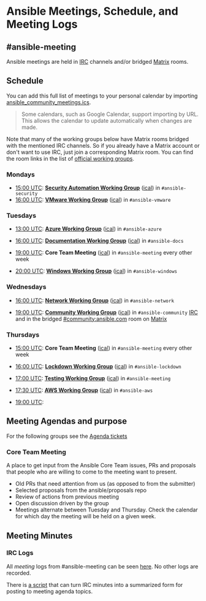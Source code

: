 # Ansible Meetings, Schedule, and Meeting Logs

## #ansible-meeting

Ansible meetings are held in [IRC](https://docs.ansible.com/ansible/devel/community/communication.html#ansible-community-on-irc) channels and/or bridged [Matrix](https://docs.ansible.com/ansible/devel/community/communication.html#ansible-community-on-matrix) rooms.

## Schedule

You can add this full list of meetings to your personal calendar by importing [ansible_community_meetings.ics](https://raw.githubusercontent.com/ansible/community/main/ansible_community_meetings.ics).

> Some calendars, such as Google Calendar, support importing by URL.
> This allows the calendar to update automatically when changes are made.

Note that many of the working groups below have Matrix rooms bridged with the mentioned IRC channels. So if you already have a Matrix account or don't want to use IRC, just join a corresponding Matrix room. You can find the room links in the list of [official working groups](https://docs.ansible.com/ansible/devel/community/communication.html#working-groups).

### Mondays

* [15:00 UTC](http://www.thetimezoneconverter.com/?t=15:00&tz=UTC):
  **[Security Automation Working Group](https://github.com/ansible/community/wiki/Security-Automation)**
  ([ical](https://raw.githubusercontent.com/ansible/community/main/meetings/ical/security.ics))
  in `#ansible-security`
* [16:00 UTC](http://www.thetimezoneconverter.com/?t=16:00&tz=UTC):
  **[VMware Working Group](https://github.com/ansible/community/wiki/vmware)**
  ([ical](https://raw.githubusercontent.com/ansible/community/main/meetings/ical/vmware.ics))
  in `#ansible-vmware`

### Tuesdays

* [13:00 UTC](http://www.thetimezoneconverter.com/?t=00:00&tz=UTC):
  **[Azure Working Group](https://github.com/ansible/community/wiki/azure)**
  ([ical](https://raw.githubusercontent.com/ansible/community/main/meetings/ical/azure.ics))
  in `#ansible-azure`

* [16:00 UTC](http://www.thetimezoneconverter.com/?t=16:00&tz=UTC):
  **[Documentation Working Group](https://github.com/ansible/community/wiki/docs)**
  ([ical](https://raw.githubusercontent.com/ansible/community/main/meetings/ical/docs.ics))
  in `#ansible-docs`

* [19:00 UTC](http://www.thetimezoneconverter.com/?t=19:00&tz=UTC):
  **Core Team Meeting**
  ([ical](https://raw.githubusercontent.com/ansible/community/main/meetings/ical/core-team.ics))
  in `#ansible-meeting` every other week

* [20:00 UTC](http://www.thetimezoneconverter.com/?t=20:00&tz=UTC):
  **[Windows Working Group](https://github.com/ansible/community/wiki/windows)**
  ([ical](https://raw.githubusercontent.com/ansible/community/main/meetings/ical/windows.ics))
  in `#ansible-windows`

### Wednesdays

* [16:00 UTC](http://www.thetimezoneconverter.com/?t=16:00&tz=UTC):
  **[Network Working Group](https://github.com/ansible/community/wiki/network)**
  ([ical](https://raw.githubusercontent.com/ansible/community/main/meetings/ical/network.ics))
  in `#ansible-network`

* [19:00 UTC](http://www.thetimezoneconverter.com/?t=19:00&tz=UTC):
  **[Community Working Group](https://github.com/ansible/community/issues/539)**
  ([ical](https://raw.githubusercontent.com/ansible/community/main/meetings/ical/community.ics))
  in `#ansible-community` [IRC](https://docs.ansible.com/ansible/devel/community/communication.html#ansible-community-on-irc) and in the bridged [#community:ansible.com](https://matrix.to/#/#community:ansible.com) room on [Matrix](https://docs.ansible.com/ansible/devel/community/communication.html#ansible-community-on-matrix)

### Thursdays

* [15:00 UTC](http://www.thetimezoneconverter.com/?t=15:00&tz=UTC):
  **Core Team Meeting**
  ([ical](https://raw.githubusercontent.com/ansible/community/main/meetings/ical/core-team.ics))
  in `#ansible-meeting` every other week

* [16:00 UTC](http://www.thetimezoneconverter.com/?t=16:00&tz=UTC):
  **[Lockdown Working Group](https://github.com/ansible/community/wiki/lockdown)**
  ([ical](https://raw.githubusercontent.com/ansible/community/main/meetings/ical/lockdown.ics))
  in `#ansible-lockdown`

* [17:00 UTC](http://www.thetimezoneconverter.com/?t=17:00&tz=UTC):
  **[Testing Working Group](https://github.com/ansible/community/wiki/testing)**
  ([ical](https://raw.githubusercontent.com/ansible/community/main/meetings/ical/testing.ics))
  in `#ansible-meeting`

* [17:30 UTC](http://www.thetimezoneconverter.com/?t=17:30&tz=UTC):
  **[AWS Working Group](https://github.com/ansible/community/wiki/aws)**
  ([ical](https://raw.githubusercontent.com/ansible/community/main/meetings/ical/aws.ics))
  in `#ansible-aws`

* [19:00 UTC](http://www.thetimezoneconverter.com/?t=19:00&tz=UTC):

## Meeting Agendas and purpose

For the following groups see the
[Agenda tickets](https://github.com/ansible/community/issues?utf8=%E2%9C%93&q=is%3Aissue+is%3Aopen++label%3Ameeting_agenda+)

### Core Team Meeting

A place to get input from the Ansible Core Team issues, PRs and proposals that people who are willing to come to the meeting want to present.

* Old PRs that need attention from us (as opposed to from the submitter)
* Selected proposals from the ansible/proposals repo
* Review of actions from previous meeting
* Open discussion driven by the group
* Meetings alternate between Tuesday and Thursday. Check the calendar for which day the meeting will be held on a given week.

## Meeting Minutes

### IRC Logs

All *meeting* logs from #ansible-meeting can be seen [here](https://meetbot.fedoraproject.org/sresults/?group_id=ansible-meeting&type=channel). No other logs are recorded.

There is [a script](./read_minutes.py) that can turn IRC minutes into a summarized form for posting to meeting agenda topics.
